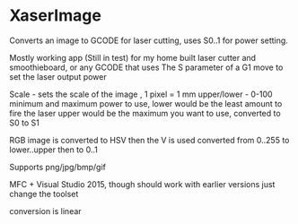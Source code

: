 # XaserImage
Converts an image to GCODE for laser cutting, uses S0..1 for power setting.

Mostly working app (Still in test) for my home built laser cutter and smoothieboard, or any GCODE 
that uses The S parameter of a G1 move to set the laser output power

Scale - sets the scale of the image , 1 pixel = 1 mm
upper/lower - 0-100 minimum and maximum power to use, lower would be the least amount to fire the laser
              upper would be the maximum you want to use, converted to S0 to S1
              
RGB image is converted to HSV then the V is used converted from 0..255 to lower..upper then to 0..1

Supports png/jpg/bmp/gif

MFC + Visual Studio 2015, though should work with earlier versions just change the toolset

conversion is linear
